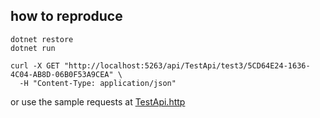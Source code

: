 ## how to reproduce
```
dotnet restore
dotnet run
```

```
curl -X GET "http://localhost:5263/api/TestApi/test3/5CD64E24-1636-4C04-AB8D-06B0F53A9CEA" \
  -H "Content-Type: application/json"
```

or use the sample requests at [TestApi.http](TestApi.http)
